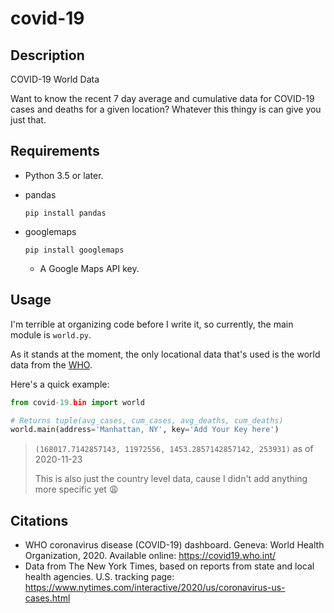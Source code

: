 # covid-19
## Description
COVID-19 World Data

Want to know the recent 7 day average and cumulative data for COVID-19 cases and deaths for a given location?
Whatever this thingy is can give you just that.
## Requirements
* Python 3.5 or later.
* pandas

    `pip install pandas`
* googlemaps

    `pip install googlemaps`
    * A Google Maps API key.
## Usage
I'm terrible at organizing code before I write it, so currently, the main module is `world.py`.

As it stands at the moment, the only locational data that's used is the world data from the [WHO](https://covid19.who.int/).

Here's a quick example:
```python
from covid-19.bin import world

# Returns tuple(avg_cases, cum_cases, avg_deaths, cum_deaths)
world.main(address='Manhattan, NY', key='Add Your Key here')
```
>`(168017.7142857143, 11972556, 1453.2857142857142, 253931)` as of 2020-11-23
>
>This is also just the country level data, cause I didn't add anything more specific yet :weary:

## Citations
* WHO coronavirus disease (COVID-19) dashboard. Geneva: World Health Organization, 2020. Available online: https://covid19.who.int/
* Data from The New York Times, based on reports from state and local health agencies. U.S. tracking page: https://www.nytimes.com/interactive/2020/us/coronavirus-us-cases.html
